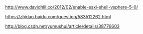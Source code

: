 

http://www.davidhill.co/2012/02/enable-esxi-shell-vsphere-5-0/


https://zhidao.baidu.com/question/583512262.html

http://blog.csdn.net/yumushui/article/details/38776603
